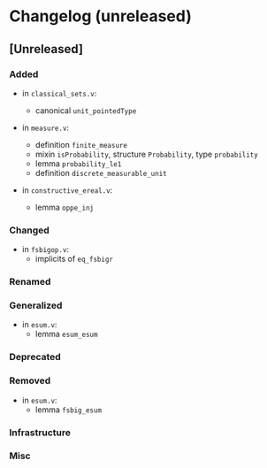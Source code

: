 # Changelog (unreleased)

## [Unreleased]

### Added

- in `classical_sets.v`:
  + canonical `unit_pointedType`
- in `measure.v`:
  + definition `finite_measure`
  + mixin `isProbability`, structure `Probability`, type `probability`
  + lemma `probability_le1`
  + definition `discrete_measurable_unit`

- in `constructive_ereal.v`:
  + lemma `oppe_inj`

### Changed

- in `fsbigop.v`:
  + implicits of `eq_fsbigr`

### Renamed

### Generalized

- in `esum.v`:
  + lemma `esum_esum`

### Deprecated

### Removed

- in `esum.v`:
  + lemma `fsbig_esum`

### Infrastructure

### Misc
